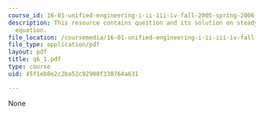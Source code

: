 ```yaml
---
course_id: 16-01-unified-engineering-i-ii-iii-iv-fall-2005-spring-2006
description: This resource contains question and its solution on steady flow energy
  equation.
file_location: /coursemedia/16-01-unified-engineering-i-ii-iii-iv-fall-2005-spring-2006/45f1eb8e2c2ba52c92900f338764a631_q6_1.pdf
file_type: application/pdf
layout: pdf
title: q6_1.pdf
type: course
uid: 45f1eb8e2c2ba52c92900f338764a631

---
```

None